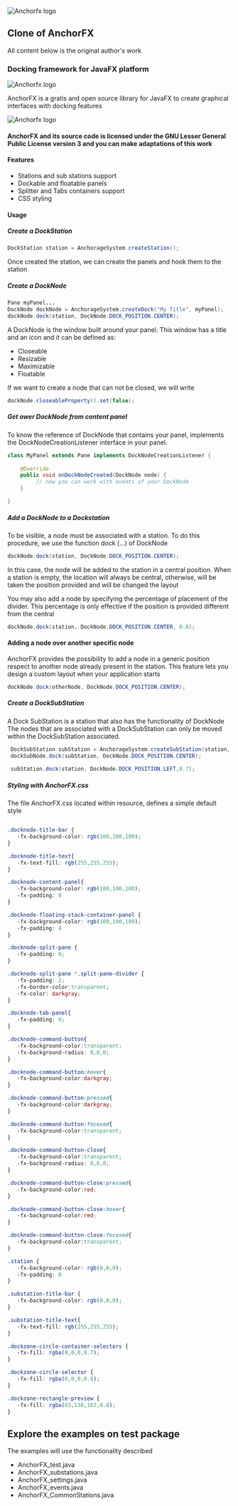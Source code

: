 ![Anchorfx logo](/src/main/resources/anchorfx.png)
## Clone of AnchorFX
All content below is the original author's work
### Docking framework for JavaFX platform

![Anchorfx logo](/src/main/resources/screenshot.png)

AnchorFX is a gratis and open source library for JavaFX to create graphical interfaces with docking features 

![Anchorfx logo](https://virtualopenup.files.wordpress.com/2012/05/gnu_lgpl3.png?w=150&h=65)
#### AnchorFX and its source code is licensed under the GNU Lesser General Public License version 3 and you can make adaptations of this work

#### Features

 * Stations and sub stations support
 * Dockable and floatable panels
 * Splitter and Tabs containers support
 * CSS styling


#### Usage

##### Create a DockStation

```java
DockStation station = AnchorageSystem.createStation();
```

Once created the station, we can create the panels and hook them to the station

##### Create a DockNode

```java
Pane myPanel...
DockNode dockNode = AnchorageSystem.createDock("My Title", myPanel);
dockNode.dock(station, DockNode.DOCK_POSITION.CENTER);
```
A DockNode is the window built around your panel. This window has a title and an icon and it can be defined as:

* Closeable
* Resizable
* Maximizable
* Floatable

If we want to create a node that can not be closed, we will write

```java
dockNode.closeableProperty().set(false);
```

##### Get ower DockNode from content panel

To know the reference of DockNode that contains your panel, implements the DockNodeCreationListener interface in your panel.

```java
class MyPanel extends Pane implements DockNodeCreationListener {
 
    @Override
    public void onDockNodeCreated(DockNode node) {
         // now you can work with events of your DockNode 
    }

}
```

##### Add a DockNode to a Dockstation

To be visible, a node must be associated with a station. To do this procedure, we use the function dock (...) of DockNode

```java
dockNode.dock(station, DockNode.DOCK_POSITION.CENTER);
```

In this case, the node will be added to the station in a central position. When a station is empty, the location will always be central, otherwise, will be taken the position provided and will be changed the layout

You may also add a node by specifying the percentage of placement of the divider. This percentage is only effective if the position is provided different from the central

```java
dockNode.dock(station, DockNode.DOCK_POSITION.CENTER, 0.8);
```

#### Adding a node over another specific node

AnchorFX provides the possibility to add a node in a generic position respect to another node already present in the station.
This feature lets you design a custom layout when your application starts 

```java
dockNode.dock(otherNode, DockNode.DOCK_POSITION.CENTER);
```


##### Create a DockSubStation

A Dock SubStation is a station that also has the functionality of DockNode
The nodes that are associated with a DockSubStation can only be moved within the DockSubStation associated.


```java
 DockSubStation subStation = AnchorageSystem.createSubStation(station, "SubStation");
 dockSubNode.dock(subStation, DockNode.DOCK_POSITION.CENTER);
 
 subStation.dock(station, DockNode.DOCK_POSITION.LEFT,0.7);
```
 
 
##### Styling with AnchorFX.css
 
 The file AnchorFX.css located within resource, defines a simple default style
 
 
 ```css

.docknode-title-bar {
    -fx-background-color: rgb(100,100,100);
}

.docknode-title-text{
    -fx-text-fill: rgb(255,255,255);
}

.docknode-content-panel{
    -fx-background-color: rgb(100,100,100);
    -fx-padding: 0
}

.docknode-floating-stack-container-panel {
    -fx-background-color: rgb(100,100,100);
    -fx-padding: 4
}
 
.docknode-split-pane {  
    -fx-padding: 0;  
} 

.docknode-split-pane *.split-pane-divider {  
    -fx-padding: 2;  
    -fx-border-color:transparent;
    -fx-color: darkgray;
} 

.docknode-tab-panel{
    -fx-padding: 0;
}

.docknode-command-button{
    -fx-background-color:transparent;
    -fx-background-radius: 0,0,0;
}

.docknode-command-button:hover{
    -fx-background-color:darkgray;
}

.docknode-command-button:pressed{
    -fx-background-color:darkgray;
}

.docknode-command-button:focused{
    -fx-background-color:transparent;
}

.docknode-command-button-close{
    -fx-background-color:transparent;
    -fx-background-radius: 0,0,0;
}

.docknode-command-button-close:pressed{
    -fx-background-color:red;
}

.docknode-command-button-close:hover{
    -fx-background-color:red;
}

.docknode-command-button-close:focused{
    -fx-background-color:transparent;
} 

.station {
    -fx-background-color: rgb(0,0,0);
    -fx-padding: 0
}

.substation-title-bar {
    -fx-background-color: rgb(0,0,0);
}

.substation-title-text{
    -fx-text-fill: rgb(255,255,255);
}

.dockzone-circle-container-selectors {
    -fx-fill: rgba(0,0,0,0.7);
}

.dockzone-circle-selector {
    -fx-fill: rgba(0,0,0,0.8);
}

.dockzone-rectangle-preview {
    -fx-fill: rgba(63,138,163,0.8);
}
```
 
 
 
## Explore the examples on test package

The examples will use the functionality described

 * AnchorFX_test.java
 * AnchorFX_substations.java
 * AnchorFX_settings.java
 * AnchorFX_events.java
 * AnchorFX_CommonStations.java
